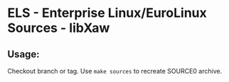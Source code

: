 # ELS - Enterprise Linux/EuroLinux Sources - libXaw
 
## Usage:
  Checkout branch or tag. Use `make sources` to recreate  SOURCE0 archive.
